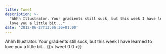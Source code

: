 ```yaml
---
title: Tweet
description: >-
  "Ahhh Illustrator. Your gradients still suck, but this week I have learned to
  love you a little bit..."
date: '2012-06-27T13:06:30+01:00'
---
```

Ahhh Illustrator. Your gradients still suck, but this week I have learned to love you a little bit...
      {{< tweet 0 0 >}}
    
